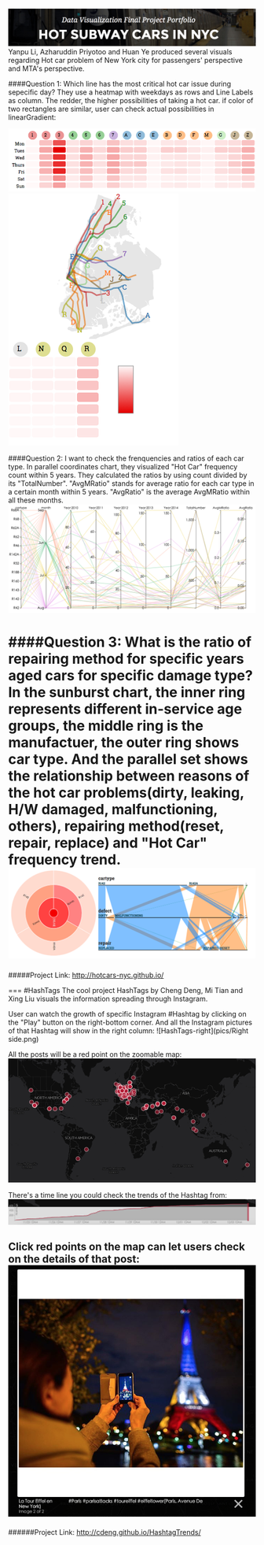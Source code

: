 ![HotCars-Head](pics/HotCars-head.png)
Yanpu Li, Azharuddin Priyotoo and Huan Ye produced several visuals regarding Hot car problem of New York city for passengers' perspective and MTA's perspective.

####Question 1: Which line has the most critical hot car issue during sepecific day?
They use a heatmap with weekdays as rows and Line Labels as column. The redder, the higher possibilities of taking a hot car. if color of two rectangles are similar, user can check actual possibilities in linearGradient:

![HotCars-Q1](pics/HotCars-Q1-2.png) ![HotCars-Q1-2](pics/HotCars-Q1.png)

####Question 2: I want to check the frenquencies and ratios of each car type.
In parallel coordinates chart, they visualized "Hot Car" frequency count within 5 years. They calculated the ratios by using count divided by its "TotalNumber". "AvgMRatio" stands for average ratio for each car type in a certain month within 5 years. "AvgRatio" is the average AvgMRatio within all these months.
![HotCars-Q2](pics/HotCars-Q2-2.png)

####Question 3: What is the ratio of repairing method for specific years aged cars for specific damage type?
In the sunburst chart, the inner ring represents different in-service age groups, the middle ring is the manufactuer, the outer ring shows car type.
And the parallel set shows the relationship between reasons of the hot car problems(dirty, leaking, H/W damaged, malfunctioning, others), repairing method(reset, repair, replace) and "Hot Car" frequency trend.
![HotCars-Q3](pics/HotCars-Q3.png)
===
#####Project Link: http://hotcars-nyc.github.io/

===
#HashTags
The cool project HashTags by Cheng Deng, Mi Tian and Xing Liu visuals the information spreading through Instagram.

User can watch the growth of specific Instagram #Hashtag by clicking on the "Play" button on the right-bottom corner. And all the Instagram pictures of that Hashtag will show in the right column:
![HashTags-right](pics/Right side.png)

All the posts will be a red point on the zoomable map:
![HashTags-map](pics/Map.png)

There's a time line you could check the trends of the Hashtag from:
![HashTags-time](pics/TimeStream.png)

Click red points on the map can let users check on the details of that post:
![HashTags-detail](pics/Details.png)
---
######Project Link: http://cdeng.github.io/HashtagTrends/
